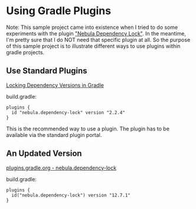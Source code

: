 Using Gradle Plugins
====================

Note: This sample project came into existence when
I tried to do some experiments with the plugin ["Nebula Dependency Lock"](https://plugins.gradle.org/plugin/nebula.dependency-lock).
In the meantime, I'm pretty sure that I do NOT need that specific plugin at
all. So the purpose of this sample project is to illustrate different ways to use
plugins within gradle projects.

Use Standard Plugins
--------------------

[Locking Dependency Versions in Gradle](https://jkutner.github.io/2017/03/29/locking-gradle-dependencies.html)

build.gradle:

```
plugins {
  id "nebula.dependency-lock" version "2.2.4"
}
```

This is the recommended way to use a plugin. The plugin has to be available
via the standard plugin portal.

An Updated Version
------------------

[plugins.gradle.org - nebula.dependency-lock](https://plugins.gradle.org/plugin/nebula.dependency-lock)

build.gradle:

```
plugins {
  id("nebula.dependency-lock") version "12.7.1"
}
```
